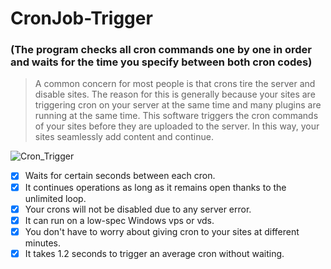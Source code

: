 # CronJob-Trigger

###  (The program checks all cron commands one by one in order and waits for the time you specify between both cron codes)


> A common concern for most people is that crons tire the server and disable sites. The reason for this is generally because your sites are triggering cron on your server at the same time and many plugins are running at the same time. This software triggers the cron commands of your sites before they are uploaded to the server. In this way, your sites seamlessly add content and continue.
 
 
![Cron_Trigger](https://user-images.githubusercontent.com/35347777/138453657-af5238ba-cc4b-478f-b12f-6835a1115f25.gif)



- [x] Waits for certain seconds between each cron.
- [x] It continues operations as long as it remains open thanks to the unlimited loop.
- [x] Your crons will not be disabled due to any server error.
- [x] It can run on a low-spec Windows vps or vds.
- [x] You don't have to worry about giving cron to your sites at different minutes.
- [x] It takes 1.2 seconds to trigger an average cron without waiting. 
